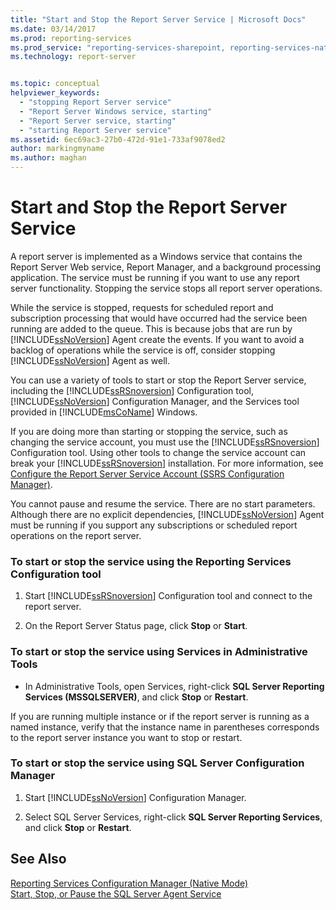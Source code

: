```yaml
---
title: "Start and Stop the Report Server Service | Microsoft Docs"
ms.date: 03/14/2017
ms.prod: reporting-services
ms.prod_service: "reporting-services-sharepoint, reporting-services-native"
ms.technology: report-server


ms.topic: conceptual
helpviewer_keywords: 
  - "stopping Report Server service"
  - "Report Server Windows service, starting"
  - "Report Server service, starting"
  - "starting Report Server service"
ms.assetid: 6ec69ac3-27b0-472d-91e1-733af9078ed2
author: markingmyname
ms.author: maghan
---
```

# Start and Stop the Report Server Service
  A report server is implemented as a Windows service that contains the Report Server Web service, Report Manager, and a background processing application. The service must be running if you want to use any report server functionality. Stopping the service stops all report server operations.  
  
 While the service is stopped, requests for scheduled report and subscription processing that would have occurred had the service been running are added to the queue. This is because jobs that are run by [!INCLUDE[ssNoVersion](../../includes/ssnoversion-md.md)] Agent create the events. If you want to avoid a backlog of operations while the service is off, consider stopping [!INCLUDE[ssNoVersion](../../includes/ssnoversion-md.md)] Agent as well.  
  
 You can use a variety of tools to start or stop the Report Server service, including the [!INCLUDE[ssRSnoversion](../../includes/ssrsnoversion-md.md)] Configuration tool, [!INCLUDE[ssNoVersion](../../includes/ssnoversion-md.md)] Configuration Manager, and the Services tool provided in [!INCLUDE[msCoName](../../includes/msconame-md.md)] Windows.  
  
 If you are doing more than starting or stopping the service, such as changing the service account, you must use the [!INCLUDE[ssRSnoversion](../../includes/ssrsnoversion-md.md)] Configuration tool. Using other tools to change the service account can break your [!INCLUDE[ssRSnoversion](../../includes/ssrsnoversion-md.md)] installation. For more information, see [Configure the Report Server Service Account &#40;SSRS Configuration Manager&#41;](../../reporting-services/install-windows/configure-the-report-server-service-account-ssrs-configuration-manager.md).  
  
 You cannot pause and resume the service. There are no start parameters. Although there are no explicit dependencies, [!INCLUDE[ssNoVersion](../../includes/ssnoversion-md.md)] Agent must be running if you support any subscriptions or scheduled report operations on the report server.  
  
### To start or stop the service using the Reporting Services Configuration tool  
  
1.  Start [!INCLUDE[ssRSnoversion](../../includes/ssrsnoversion-md.md)] Configuration tool and connect to the report server.  
  
2.  On the Report Server Status page, click **Stop** or **Start**.  
  
### To start or stop the service using Services in Administrative Tools  
  
-   In Administrative Tools, open Services, right-click **SQL Server Reporting Services (MSSQLSERVER)**, and click **Stop** or **Restart**.  
  
 If you are running multiple instance or if the report server is running as a named instance, verify that the instance name in parentheses corresponds to the report server instance you want to stop or restart.  
  
### To start or stop the service using SQL Server Configuration Manager  
  
1.  Start [!INCLUDE[ssNoVersion](../../includes/ssnoversion-md.md)] Configuration Manager.  
  
2.  Select SQL Server Services, right-click **SQL Server Reporting Services**, and click **Stop** or **Restart**.  
  
## See Also  
 [Reporting Services Configuration Manager &#40;Native Mode&#41;](../../reporting-services/install-windows/reporting-services-configuration-manager-native-mode.md)   
 [Start, Stop, or Pause the SQL Server Agent Service](https://msdn.microsoft.com/library/c95a9759-dd30-4ab6-9ab0-087bb3bfb97c)  
  
  
